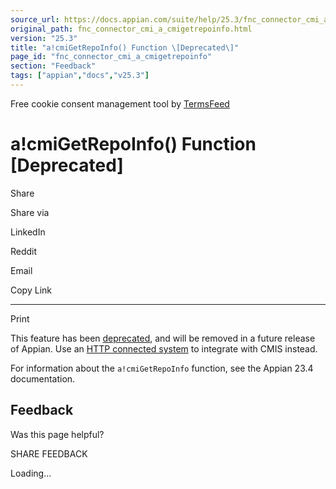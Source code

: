 ```yaml
---
source_url: https://docs.appian.com/suite/help/25.3/fnc_connector_cmi_a_cmigetrepoinfo.html
original_path: fnc_connector_cmi_a_cmigetrepoinfo.html
version: "25.3"
title: "a!cmiGetRepoInfo() Function \[Deprecated\]"
page_id: "fnc_connector_cmi_a_cmigetrepoinfo"
section: "Feedback"
tags: ["appian","docs","v25.3"]
---
```



Free cookie consent management tool by [TermsFeed](https://www.termsfeed.com/)

# a!cmiGetRepoInfo() Function \[Deprecated\]

Share

Share via

LinkedIn

Reddit

Email

Copy Link

* * *

Print

This feature has been [deprecated](Deprecated_Features.html), and will be removed in a future release of Appian. Use an [HTTP connected system](http-connected-system.html) to integrate with CMIS instead.

For information about the `a!cmiGetRepoInfo` function, see the Appian 23.4 documentation.

## Feedback

Was this page helpful?

SHARE FEEDBACK

Loading...